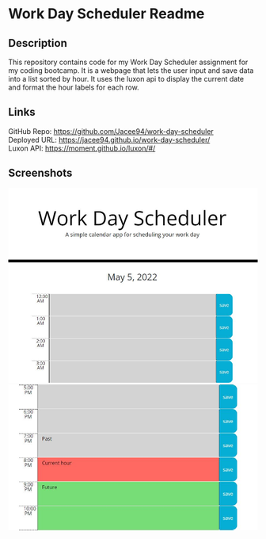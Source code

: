 # Work Day Scheduler Readme
## Description
This repository contains code for my Work Day Scheduler assignment for my coding bootcamp. It is a webpage that lets the user input and save data into a list sorted by hour. It uses the luxon api to display the current date and format the hour labels for each row.
## Links
GitHub Repo: https://github.com/Jacee94/work-day-scheduler  
Deployed URL: https://jacee94.github.io/work-day-scheduler/  
Luxon API: https://moment.github.io/luxon/#/  
## Screenshots
![screenshot1](./assets/images/readme-snapshot-1.JPG)  
![screenshot2](./assets/images/readme-snapshot-2.JPG)
